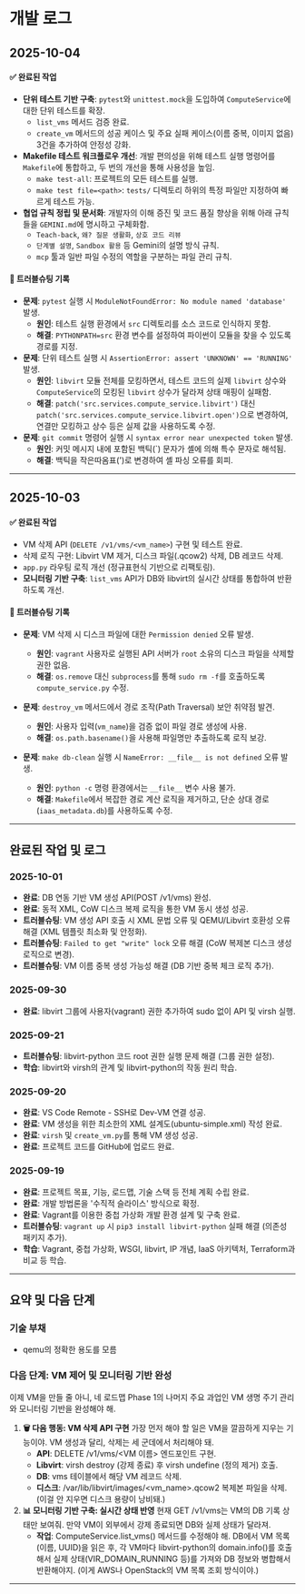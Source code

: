 # 개발 로그

## 2025-10-04

#### ✅ 완료된 작업
- **단위 테스트 기반 구축**: `pytest`와 `unittest.mock`을 도입하여 `ComputeService`에 대한 단위 테스트를 확장.
  - `list_vms` 메서드 검증 완료.
  - `create_vm` 메서드의 성공 케이스 및 주요 실패 케이스(이름 중복, 이미지 없음) 3건을 추가하여 안정성 강화.
- **Makefile 테스트 워크플로우 개선**: 개발 편의성을 위해 테스트 실행 명령어를 `Makefile`에 통합하고, 두 번의 개선을 통해 사용성을 높임.
  - `make test-all`: 프로젝트의 모든 테스트를 실행.
  - `make test file=<path>`: `tests/` 디렉토리 하위의 특정 파일만 지정하여 빠르게 테스트 가능.
- **협업 규칙 정립 및 문서화**: 개발자의 이해 증진 및 코드 품질 향상을 위해 아래 규칙들을 `GEMINI.md`에 명시하고 구체화함.
  - `Teach-back`, `왜? 질문 생활화`, `상호 코드 리뷰`
  - `단계별 설명`, `Sandbox 활용` 등 Gemini의 설명 방식 규칙.
  - `mcp` 툴과 일반 파일 수정의 역할을 구분하는 파일 관리 규칙.


#### 🐛 트러블슈팅 기록
- **문제**: `pytest` 실행 시 `ModuleNotFoundError: No module named 'database'` 발생.
  - **원인**: 테스트 실행 환경에서 `src` 디렉토리를 소스 코드로 인식하지 못함.
  - **해결**: `PYTHONPATH=src` 환경 변수를 설정하여 파이썬이 모듈을 찾을 수 있도록 경로를 지정.
- **문제**: 단위 테스트 실행 시 `AssertionError: assert 'UNKNOWN' == 'RUNNING'` 발생.
  - **원인**: `libvirt` 모듈 전체를 모킹하면서, 테스트 코드의 실제 `libvirt` 상수와 `ComputeService`의 모킹된 `libvirt` 상수가 달라져 상태 매핑이 실패함.
  - **해결**: `patch('src.services.compute_service.libvirt')` 대신 `patch('src.services.compute_service.libvirt.open')`으로 변경하여, 연결만 모킹하고 상수 등은 실제 값을 사용하도록 수정.
- **문제**: `git commit` 명령어 실행 시 `syntax error near unexpected token` 발생.
  - **원인**: 커밋 메시지 내에 포함된 백틱(`) 문자가 셸에 의해 특수 문자로 해석됨.
  - **해결**: 백틱을 작은따옴표(')로 변경하여 셸 파싱 오류를 회피.

---

## 2025-10-03

#### ✅ 완료된 작업
- VM 삭제 API (`DELETE /v1/vms/<vm_name>`) 구현 및 테스트 완료.
- 삭제 로직 구현: Libvirt VM 제거, 디스크 파일(.qcow2) 삭제, DB 레코드 삭제.
- `app.py` 라우팅 로직 개선 (정규표현식 기반으로 리팩토링).
- **모니터링 기반 구축**: `list_vms` API가 DB와 libvirt의 실시간 상태를 통합하여 반환하도록 개선.

#### 🐛 트러블슈팅 기록
- **문제**: VM 삭제 시 디스크 파일에 대한 `Permission denied` 오류 발생.
  - **원인**: `vagrant` 사용자로 실행된 API 서버가 `root` 소유의 디스크 파일을 삭제할 권한 없음.
  - **해결**: `os.remove` 대신 `subprocess`를 통해 `sudo rm -f`를 호출하도록 `compute_service.py` 수정.

- **문제**: `destroy_vm` 메서드에서 경로 조작(Path Traversal) 보안 취약점 발견.
  - **원인**: 사용자 입력(`vm_name`)을 검증 없이 파일 경로 생성에 사용.
  - **해결**: `os.path.basename()`을 사용해 파일명만 추출하도록 로직 보강.

- **문제**: `make db-clean` 실행 시 `NameError: __file__ is not defined` 오류 발생.
  - **원인**: `python -c` 명령 환경에서는 `__file__` 변수 사용 불가.
  - **해결**: `Makefile`에서 복잡한 경로 계산 로직을 제거하고, 단순 상대 경로(`iaas_metadata.db`)를 사용하도록 수정.

---

## 완료된 작업 및 로그

### 2025-10-01

-   **완료**: DB 연동 기반 VM 생성 API(POST /v1/vms) 완성.
-   **완료**: 동적 XML, CoW 디스크 복제 로직을 통한 VM 동시 생성 성공.
-   **트러블슈팅**: VM 생성 API 호출 시 XML 문법 오류 및 QEMU/Libvirt 호환성 오류 해결 (XML 템플릿 최소화 및 안정화).
-   **트러블슈팅**: `Failed to get "write" lock` 오류 해결 (CoW 복제본 디스크 생성 로직으로 변경).
-   **트러블슈팅**: VM 이름 중복 생성 가능성 해결 (DB 기반 중복 체크 로직 추가).

### 2025-09-30

-   **완료**: libvirt 그룹에 사용자(vagrant) 권한 추가하여 sudo 없이 API 및 virsh 실행.

### 2025-09-21

-   **트러블슈팅**: libvirt-python 코드 root 권한 실행 문제 해결 (그룹 권한 설정).
-   **학습**: libvirt와 virsh의 관계 및 libvirt-python의 작동 원리 학습.

### 2025-09-20

-   **완료**: VS Code Remote - SSH로 Dev-VM 연결 성공.
-   **완료**: VM 생성을 위한 최소한의 XML 설계도(ubuntu-simple.xml) 작성 완료.
-   **완료**: `virsh` 및 `create_vm.py`를 통해 VM 생성 성공.
-   **완료**: 프로젝트 코드를 GitHub에 업로드 완료.

### 2025-09-19

-   **완료**: 프로젝트 목표, 기능, 로드맵, 기술 스택 등 전체 계획 수립 완료.
-   **완료**: 개발 방법론을 '수직적 슬라이스' 방식으로 확정.
-   **완료**: Vagrant를 이용한 중첩 가상화 개발 환경 설계 및 구축 완료.
-   **트러블슈팅**: `vagrant up` 시 `pip3 install libvirt-python` 실패 해결 (의존성 패키지 추가).
-   **학습**: Vagrant, 중첩 가상화, WSGI, libvirt, IP 개념, IaaS 아키텍처, Terraform과 비교 등 학습.

---

## 요약 및 다음 단계

### 기술 부채
- qemu의 정확한 용도를 모름

### 다음 단계: VM 제어 및 모니터링 기반 완성

이제 VM을 만들 줄 아니, 네 로드맵 Phase 1의 나머지 주요 과업인 VM 생명 주기 관리와 모니터링 기반을 완성해야 해.

1.  **🗑️ 다음 행동: VM 삭제 API 구현**
    가장 먼저 해야 할 일은 VM을 깔끔하게 지우는 기능이야. VM 생성과 달리, 삭제는 세 군데에서 처리해야 돼.
    -   **API**: DELETE /v1/vms/<VM 이름> 엔드포인트 구현.
    -   **Libvirt**: virsh destroy (강제 종료) 후 virsh undefine (정의 제거) 호출.
    -   **DB**: vms 테이블에서 해당 VM 레코드 삭제.
    -   **디스크**: /var/lib/libvirt/images/<vm_name>.qcow2 복제본 파일을 삭제. (이걸 안 지우면 디스크 용량이 낭비돼.)
2.  **📊 모니터링 기반 구축: 실시간 상태 반영**
    현재 GET /v1/vms는 VM의 DB 기록 상태만 보여줘. 만약 VM이 외부에서 강제 종료되면 DB와 실제 상태가 달라져.
    -   **작업**: ComputeService.list_vms() 메서드를 수정해야 해. DB에서 VM 목록(이름, UUID)을 읽은 후, 각 VM마다 libvirt-python의 domain.info()를 호출해서 실제 상태(VIR_DOMAIN_RUNNING 등)를 가져와 DB 정보와 병합해서 반환해야지. (이게 AWS나 OpenStack의 VM 목록 조회 방식이야.)

---


